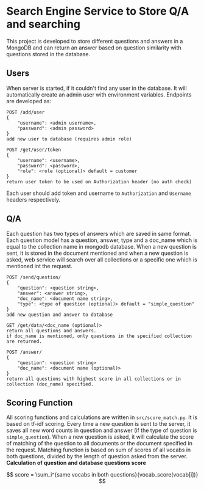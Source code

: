 # Search Engine Service to Store Q/A and searching
This project is developed to store different questions and answers in 
a MongoDB and can return an answer based on question similarity with questions stored in the database.

## Users
When server is started, if it couldn't find any user in the database.
It will automatically create an admin user with environment variables.
Endpoints are developed as:
```http request
POST /add/user
{
    "username": <admin username>,
    "password": <admin password>
}
add new user to database (requires admin role)

POST /get/user/token
{
    "username": <username>,
    "password": <password>,
    "role": <role (optional)> default = customer
}
return user token to be used on Authorization header (no auth check)
```
Each user should add token and username to `Authorization` and `Username` headers respectively.

## Q/A
Each question has two types of answers which are saved in same format. Each question
model has a question, answer, type and a doc_name which is equal to the collection name in mongodb database.
When a new question is sent, it is stored in the document mentioned and when
a new question is asked, web service will search over all collections or a specific one which is mentioned int the request.
```http request
POST /send/question/
{
    "question": <question string>,
    "answer": <answer string>,
    "doc_name": <document name string>,
    "type": <type of question (optional)> default = "simple_question"
}
add new question and answer to database

GET /get/data/<doc_name (optional)>
return all questions and answers.
if doc_name is mentioned, only questions in the specified collection are returned.

POST /answer/
{
    "question": <question string>
    "doc_name": <document name (optional)>
}
return all questions with highest score in all collections or in
collection (doc_name) specified.
```

## Scoring Function
All scoring functions and calculations are written in `src/score_match.py`.
It is based on tf-idf scoring. Every time a new question is sent to the server,
it saves all new word counts in question and answer (if the type of question
is `simple_question`). When a new question is asked, it will calculate the score of
matching of the question to all documents or the document specified in the request.
Matching function is based on sum of scores of all vocabs in both questions, divided
by the length of question asked from the server.
**Calculation of question and database questions score**

$$ score = \sum_i^{same vocabs in both questions}{vocab_score(vocab[i])} $$

